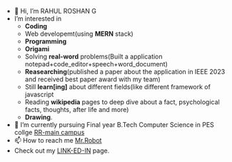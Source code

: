 - 👋 Hi, I’m RAHUL ROSHAN G 
- I’m interested in
  - **Coding** 
  - Web developemt(using **MERN** stack)
  - **Programming**
  - **Origami**
  - Solving **real-word** problems(Built a application notepad+code_editor+speech+word_document)
  - **Reasearching**(published a paper about the application in IEEE 2023 and received best paper award with my team)
  - Still **learn[ing]** about different fields(like different framework of javascript
  - Reading **wikipedia** pages to deep dive about a fact, psychological facts, thoughts, after life and more)
  - **Drawing**.
- 🌱 I’m currently pursuing Final year B.Tech Computer Science in PES collge [RR-main campus](https://pes.edu/)
- 📫 How to reach me [Mr.Robot](mailto:rahulroshanganesh2002@gmail.com)
- Check out my [LINK-ED-IN](https://www.linkedin.com/in/rahul-roshan-g-27000b241/) page.

<!---
RAHUL-ROSHAN-G/RAHUL-ROSHAN-G is a ✨ special ✨ repository because its `README.md` (this file) appears on your GitHub profile.
You can click the Preview link to take a look at your changes.
--->
